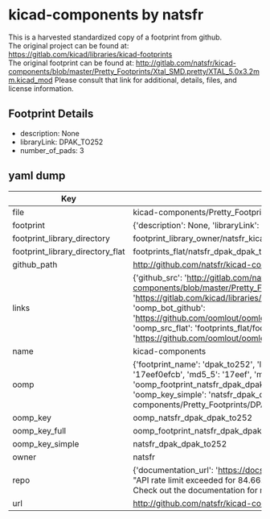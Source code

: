 # kicad-components by natsfr  
This is a harvested standardized copy of a footprint from github.  
The original project can be found at:  
https://gitlab.com/kicad/libraries/kicad-footprints  
The original footprint can be found at:
http://gitlab.com/natsfr/kicad-components/blob/master/Pretty_Footprints/Xtal_SMD.pretty/XTAL_5.0x3.2mm.kicad_mod
Please consult that link for additional, details, files, and license information.  
## Footprint Details
* description: None  
* libraryLink: DPAK_TO252  
* number_of_pads: 3  
## yaml dump  
| Key | Value |  
| --- | --- |  
| file | kicad-components/Pretty_Footprints/DPAK.pretty/DPAK_TO252.kicad_mod |  
| footprint | {'description': None, 'libraryLink': 'DPAK_TO252', 'number_of_pads': 3} |  
| footprint_library_directory | footprint_library_owner/natsfr_kicad-components |  
| footprint_library_directory_flat | footprints_flat/natsfr_dpak_dpak_to252/working |  
| github_path | http://github.com/natsfr/kicad-components/blob/master/Pretty_Footprints/DPAK.pretty/DPAK_TO252.kicad_mod |  
| links | {'github_src': 'http://gitlab.com/natsfr/kicad-components/blob/master/Pretty_Footprints/Xtal_SMD.pretty/XTAL_5.0x3.2mm.kicad_mod', 'github_src_repo': 'https://gitlab.com/kicad/libraries/kicad-footprints', 'oomp_bot': 'footprints/natsfr_dpak_dpak_to252/working', 'oomp_bot_github': 'https://github.com/oomlout/oomlout_oomp_footprint_bot/tree/main/footprints/natsfr_dpak_dpak_to252/working', 'oomp_src_flat': 'footprints_flat/footprints_flat/natsfr_dpak_dpak_to252/working', 'oomp_src_flat_github': 'https://github.com/oomlout/oomlout_oomp_footprint_src/tree/main/footprints_flat/natsfr_dpak_dpak_to252/working'} |  
| name | kicad-components |  
| oomp | {'footprint_name': 'dpak_to252', 'library_name': 'dpak', 'md5': '17eef0efcb4242527996eca163c8a3a0', 'md5_10': '17eef0efcb', 'md5_5': '17eef', 'md5_6': '17eef0', 'oomp_key': 'oomp_natsfr_dpak_dpak_to252', 'oomp_key_extra': 'oomp_footprint_natsfr_dpak_dpak_to252', 'oomp_key_full': 'oomp_footprint_natsfr_dpak_dpak_to252_17eef0', 'oomp_key_simple': 'natsfr_dpak_dpak_to252', 'original_filename': 'kicad-components/Pretty_Footprints/DPAK.pretty/DPAK_TO252.kicad_mod', 'owner_name': 'natsfr'} |  
| oomp_key | oomp_natsfr_dpak_dpak_to252 |  
| oomp_key_full | oomp_footprint_natsfr_dpak_dpak_to252 |  
| oomp_key_simple | natsfr_dpak_dpak_to252 |  
| owner | natsfr |  
| repo | {'documentation_url': 'https://docs.github.com/rest/overview/resources-in-the-rest-api#rate-limiting', 'message': "API rate limit exceeded for 84.66.173.59. (But here's the good news: Authenticated requests get a higher rate limit. Check out the documentation for more details.)"} |  
| url | http://github.com/natsfr/kicad-components |  


